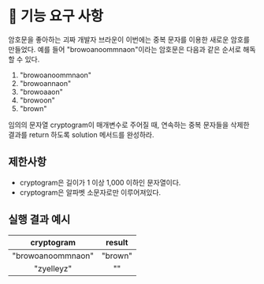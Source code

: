 # 🚀 기능 요구 사항

암호문을 좋아하는 괴짜 개발자 브라운이 이번에는 중복 문자를 이용한 새로운 암호를 만들었다. 예를 들어 "browoanoommnaon"이라는 암호문은 다음과 같은 순서로 해독할 수 있다.

1. "browoanoommnaon"
2. "browoannaon"
3. "browoaaon"
4. "browoon"
5. "brown"

임의의 문자열 cryptogram이 매개변수로 주어질 때, 연속하는 중복 문자들을 삭제한 결과를 return 하도록 solution 메서드를 완성하라.

## 제한사항

-   cryptogram은 길이가 1 이상 1,000 이하인 문자열이다.
-   cryptogram은 알파벳 소문자로만 이루어져있다.

## 실행 결과 예시

|    cryptogram     | result  |
| :---------------: | :-----: |
| "browoanoommnaon" | "brown" |
|    "zyelleyz"     |   ""    |
